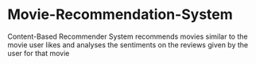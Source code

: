 # Movie-Recommendation-System
Content-Based Recommender System recommends movies similar to the movie user likes and analyses the sentiments on the reviews given by the user for that movie
